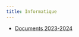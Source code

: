 ```yaml
---
title: Informatique
---
```


<div class="grid cards" markdown>

- [Documents 2023-2024](2023_2024/)
</div>